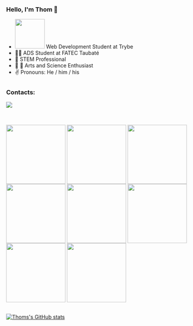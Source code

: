 ### Hello, I'm Thom :raccoon:
- <img src="https://assets-global.website-files.com/61549abf6fb9ca5e91bc5709/61549abf6fb9ca4e2fbc57a7_favicon_ios.png" style="width: 2vh" /> Web Development Student at Trybe
- :man_technologist: ADS Student at FATEC Taubaté
- :seedling: STEM Professional
- :satellite: :art: Arts and Science Enthusiast
- :v: Pronouns:  He / him / his

##

### Contacts:
<a href="https://www.linkedin.com/in/wthomasferreira/" target="_blank"><img src="https://img.shields.io/badge/-LinkedIn-%230077B5?style=for-the-badge&logo=linkedin&logoColor=white" target="_blank"></a>

##

<br>
<div style="display: inline_block">
  <img src="https://cdn.jsdelivr.net/gh/devicons/devicon/icons/vscode/vscode-original.svg" style="width: 4vh" align="center"/>
  <img src="https://cdn.jsdelivr.net/gh/devicons/devicon/icons/linux/linux-original.svg" style="width: 4vh" align="center"/>
  <img src="https://cdn.jsdelivr.net/gh/devicons/devicon/icons/javascript/javascript-original.svg" style="width: 4vh" align="center"/>
  <img src="https://cdn.jsdelivr.net/gh/devicons/devicon/icons/css3/css3-original.svg" style="width: 4vh" align="center"/>
  <img src="https://cdn.jsdelivr.net/gh/devicons/devicon/icons/html5/html5-original.svg" style="width: 4vh" align="center"/>
  <img src="https://cdn.jsdelivr.net/gh/devicons/devicon/icons/react/react-original.svg" style="width: 4vh" align="center"/>
  <img src="https://cdn.jsdelivr.net/gh/devicons/devicon/icons/redux/redux-original.svg" style="width: 4vh" align="center"/>
  <img src="https://cdn.jsdelivr.net/gh/devicons/devicon/icons/jest/jest-plain.svg" style="width: 4vh" align="center"/>
</div>
<br>

[![Thoms's GitHub stats](https://github-readme-stats.vercel.app/api?username=WeltonThomasFerreira&show_icons=true&theme=monokai)](https://github.com/WeltonThomasFerreira/github-readme-stats)
